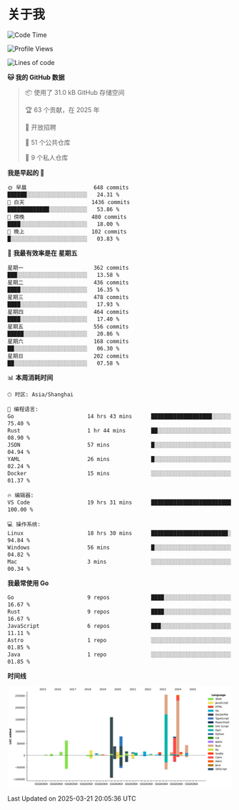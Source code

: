 # 关于我

<!--START_SECTION:waka-->
![Code Time](http://img.shields.io/badge/Code%20Time-3%2C573%20hrs%2048%20mins-blue)

![Profile Views](http://img.shields.io/badge/%E4%B8%AA%E4%BA%BA%E8%B5%84%E6%96%99%E8%A7%82%E7%9C%8B%E6%AC%A1%E6%95%B0-0-blue)

![Lines of code](https://img.shields.io/badge/%E4%BB%8E%E3%80%8CHello%20World%E3%80%8D%E8%B5%B7%E6%88%91%E5%B7%B2%E7%BB%8F%E5%86%99%E4%BA%86-1.1%20million%20%E8%A1%8C%E4%BB%A3%E7%A0%81-blue)

**🐱 我的 GitHub 数据** 

> 📦  使用了 31.0 kB GitHub 存储空间 
 > 
> 🏆 63 个贡献，在 2025 年
 > 
> 💼 开放招聘
 > 
> 📜 51 个公共仓库 
 > 
> 🔑 9 个私人仓库 
 > 
**我是早起的 🐤** 

```text
🌞 早晨                     648 commits         ██████░░░░░░░░░░░░░░░░░░░   24.31 % 
🌆 白天                     1436 commits        █████████████░░░░░░░░░░░░   53.86 % 
🌃 傍晚                     480 commits         ████░░░░░░░░░░░░░░░░░░░░░   18.00 % 
🌙 晚上                     102 commits         █░░░░░░░░░░░░░░░░░░░░░░░░   03.83 % 
```
📅 **我最有效率是在 星期五** 

```text
星期一                      362 commits         ███░░░░░░░░░░░░░░░░░░░░░░   13.58 % 
星期二                      436 commits         ████░░░░░░░░░░░░░░░░░░░░░   16.35 % 
星期三                      478 commits         ████░░░░░░░░░░░░░░░░░░░░░   17.93 % 
星期四                      464 commits         ████░░░░░░░░░░░░░░░░░░░░░   17.40 % 
星期五                      556 commits         █████░░░░░░░░░░░░░░░░░░░░   20.86 % 
星期六                      168 commits         ██░░░░░░░░░░░░░░░░░░░░░░░   06.30 % 
星期日                      202 commits         ██░░░░░░░░░░░░░░░░░░░░░░░   07.58 % 
```


📊 **本周消耗时间** 

```text
🕑︎ 时区: Asia/Shanghai

💬 编程语言: 
Go                       14 hrs 43 mins      ███████████████████░░░░░░   75.40 % 
Rust                     1 hr 44 mins        ██░░░░░░░░░░░░░░░░░░░░░░░   08.90 % 
JSON                     57 mins             █░░░░░░░░░░░░░░░░░░░░░░░░   04.94 % 
YAML                     26 mins             █░░░░░░░░░░░░░░░░░░░░░░░░   02.24 % 
Docker                   15 mins             ░░░░░░░░░░░░░░░░░░░░░░░░░   01.37 % 

🔥 编辑器: 
VS Code                  19 hrs 31 mins      █████████████████████████   100.00 % 

💻 操作系统: 
Linux                    18 hrs 30 mins      ████████████████████████░   94.84 % 
Windows                  56 mins             █░░░░░░░░░░░░░░░░░░░░░░░░   04.82 % 
Mac                      3 mins              ░░░░░░░░░░░░░░░░░░░░░░░░░   00.34 % 
```

**我最常使用 Go** 

```text
Go                       9 repos             ████░░░░░░░░░░░░░░░░░░░░░   16.67 % 
Rust                     9 repos             ████░░░░░░░░░░░░░░░░░░░░░   16.67 % 
JavaScript               6 repos             ███░░░░░░░░░░░░░░░░░░░░░░   11.11 % 
Astro                    1 repo              ░░░░░░░░░░░░░░░░░░░░░░░░░   01.85 % 
Java                     1 repo              ░░░░░░░░░░░░░░░░░░░░░░░░░   01.85 % 
```



**时间线**

![Lines of Code chart](https://raw.githubusercontent.com/catusax/catusax/master/assets/bar_graph.png)


 Last Updated on 2025-03-21 20:05:36 UTC
<!--END_SECTION:waka-->
